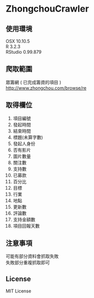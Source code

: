 # ZhongchouCrawler

## 使用環境
OSX 10.10.5
<br>
R 3.2.3
<br>
RStudio 0.99.879


## 爬取範圍
眾籌網 ( 已完成籌資的項目 )
<br>
http://www.zhongchou.com/browse/re


## 取得欄位
1. 項目編號
2. 發起時間
3. 結束時間
4. 標題(未算字數)
5. 發起人身份
6. 否有影片
7. 圖片數量
8. 關注數
9. 支持數
10. 已募款
11. 百分比
12. 目標
13. 行業
14. 地點
15. 更新數
16. 評論數
17. 支持金額數
18. 項目回報天數


## 注意事項
可能有部分資料會抓取失敗
<br>
失敗部分重複抓取即可


## License
MIT License
